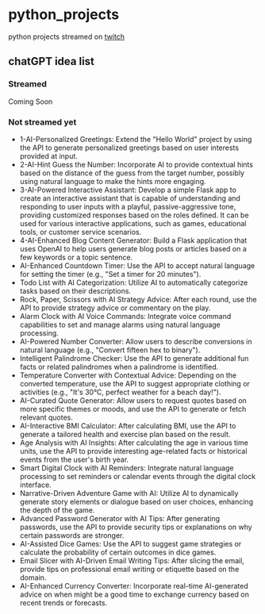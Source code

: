 # python_projects

python projects streamed on [twitch](https://twitch.tv/guccid0nut/)

## chatGPT idea list

### Streamed

Coming Soon

### Not streamed yet

- 1-AI-Personalized Greetings: Extend the "Hello World" project by using the
  API to generate personalized greetings based on user interests provided at input.
- 2-AI-Hint Guess the Number: Incorporate AI to provide contextual hints based on the distance of the guess from the
  target number, possibly using natural language to make the hints more engaging.
- 3-AI-Powered Interactive Assistant: Develop a simple Flask app to create an
  interactive assistant that is capable of understanding and responding to user inputs with a playful,
  passive-aggressive tone, providing customized responses based on the roles defined. It can be used for various
  interactive applications, such as games, educational tools, or customer service scenarios.
- 4-AI-Enhanced Blog Content Generator: Build a Flask application that uses OpenAI to help users generate blog posts or
  articles based on a few keywords or a topic sentence.
- AI-Enhanced Countdown Timer: Use the API to accept natural language for setting the timer (e.g., "Set a timer for 20
  minutes").
- Todo List with AI Categorization: Utilize AI to automatically categorize tasks based on their descriptions.
- Rock, Paper, Scissors with AI Strategy Advice: After each round, use the API to provide strategy advice or commentary
  on the play.
- Alarm Clock with AI Voice Commands: Integrate voice command capabilities to set and manage alarms using natural
  language processing.
- AI-Powered Number Converter: Allow users to describe conversions in natural language (e.g., "Convert fifteen hex to
  binary").
- Intelligent Palindrome Checker: Use the API to generate additional fun facts or related palindromes when a palindrome
  is identified.
- Temperature Converter with Contextual Advice: Depending on the converted temperature, use the API to suggest
  appropriate clothing or activities (e.g., "It's 30°C, perfect weather for a beach day!").
- AI-Curated Quote Generator: Allow users to request quotes based on more specific themes or moods, and use the API to
  generate or fetch relevant quotes.
- AI-Interactive BMI Calculator: After calculating BMI, use the API to generate a tailored health and exercise plan
  based on the result.
- Age Analysis with AI Insights: After calculating the age in various time units, use the API to provide interesting
  age-related facts or historical events from the user's birth year.
- Smart Digital Clock with AI Reminders: Integrate natural language processing to set reminders or calendar events
  through the digital clock interface.
- Narrative-Driven Adventure Game with AI: Utilize AI to dynamically generate story elements or dialogue based on user
  choices, enhancing the depth of the game.
- Advanced Password Generator with AI Tips: After generating passwords, use the API to provide security tips or
  explanations on why certain passwords are stronger.
- AI-Assisted Dice Games: Use the API to suggest game strategies or calculate the probability of certain outcomes in
  dice games.
- Email Slicer with AI-Driven Email Writing Tips: After slicing the email, provide tips on professional email writing or
  etiquette based on the domain.
- AI-Enhanced Currency Converter: Incorporate real-time AI-generated advice on when might be a good time to exchange
  currency based on recent trends or forecasts.